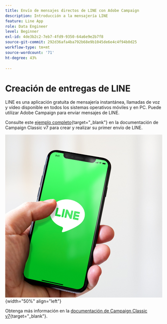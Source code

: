 ```yaml
---
title: Envío de mensajes directos de LINE con Adobe Campaign
description: Introducción a la mensajería LINE
feature: Line App
role: Data Engineer
level: Beginner
exl-id: 4de3b2c2-7eb7-4fd9-9350-64a6e9e2b7f8
source-git-commit: 292d36afa4ba792b68e9b1045de6e4c4f94b0d25
workflow-type: tm+mt
source-wordcount: '71'
ht-degree: 43%

---
```


# Creación de entregas de LINE

LINE es una aplicación gratuita de mensajería instantánea, llamadas de voz y vídeo disponible en todos los sistemas operativos móviles y en PC. Puede utilizar Adobe Campaign para enviar mensajes de LINE.

Consulte este [ejemplo completo](https://experienceleague.adobe.com/docs/campaign-classic/using/sending-messages/line-channel.html?lang=es#example--create-and-send-a-personalized-line-message){target="_blank"} en la documentación de Campaign Classic v7 para crear y realizar su primer envío de LINE.

![](../assets/do-not-localize/LINE-msg.jpeg){width="50%" align="left"}

Obtenga más información en la [documentación de Campaign Classic v7](https://experienceleague.adobe.com/docs/campaign-classic/using/sending-messages/line-channel.html?lang=es){target="_blank"}.


